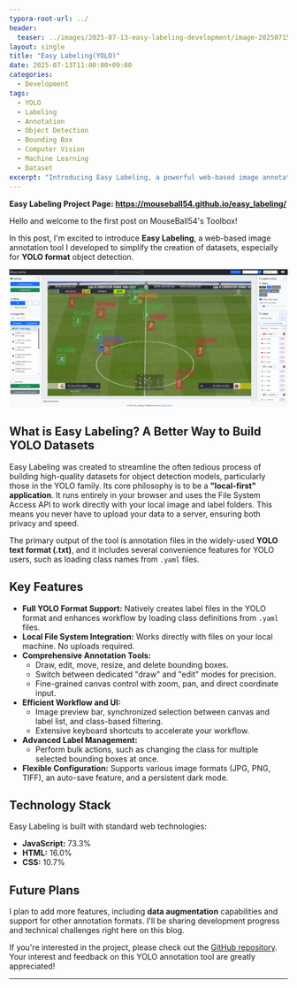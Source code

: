 ```yaml
---
typora-root-url: ../
header:
  teaser: ../images/2025-07-13-easy-labeling-development/image-20250715203036663.png
layout: single
title: "Easy Labeling(YOLO)"
date: 2025-07-13T11:00:00+09:00
categories:
  - Development
tags:
  - YOLO
  - Labeling
  - Annotation
  - Object Detection
  - Bounding Box
  - Computer Vision
  - Machine Learning
  - Dataset
excerpt: "Introducing Easy Labeling, a powerful web-based image annotation tool with full support for the YOLO format. Run it directly in your browser with no installation. Work with local files for maximum speed and privacy. The perfect choice for building object detection datasets for your computer vision projects."
---
```


<p><strong>Easy Labeling Project Page: <a href="https://mouseball54.github.io/easy_labeling/">https://mouseball54.github.io/easy_labeling/</a></strong></p>

Hello and welcome to the first post on MouseBall54's Toolbox!

In this post, I'm excited to introduce **Easy Labeling**, a web-based image annotation tool I developed to simplify the creation of datasets, especially for **YOLO format** object detection.

![image-20250715203044117](/images/2025-07-13-introducing-easy-labeling/image-20250715203044117.png)

## What is Easy Labeling? A Better Way to Build YOLO Datasets

Easy Labeling was created to streamline the often tedious process of building high-quality datasets for object detection models, particularly those in the YOLO family. Its core philosophy is to be a **"local-first" application**. It runs entirely in your browser and uses the File System Access API to work directly with your local image and label folders. This means you never have to upload your data to a server, ensuring both privacy and speed.

The primary output of the tool is annotation files in the widely-used **YOLO text format (.txt)**, and it includes several convenience features for YOLO users, such as loading class names from `.yaml` files.

## Key Features

*   **Full YOLO Format Support:** Natively creates label files in the YOLO format and enhances workflow by loading class definitions from `.yaml` files.
*   **Local File System Integration:** Works directly with files on your local machine. No uploads required.
*   **Comprehensive Annotation Tools:**
    *   Draw, edit, move, resize, and delete bounding boxes.
    *   Switch between dedicated "draw" and "edit" modes for precision.
    *   Fine-grained canvas control with zoom, pan, and direct coordinate input.
*   **Efficient Workflow and UI:**
    *   Image preview bar, synchronized selection between canvas and label list, and class-based filtering.
    *   Extensive keyboard shortcuts to accelerate your workflow.
*   **Advanced Label Management:**
    *   Perform bulk actions, such as changing the class for multiple selected bounding boxes at once.
*   **Flexible Configuration:** Supports various image formats (JPG, PNG, TIFF), an auto-save feature, and a persistent dark mode.

## Technology Stack

Easy Labeling is built with standard web technologies:

*   **JavaScript:** 73.3%
*   **HTML:** 16.0%
*   **CSS:** 10.7%

## Future Plans

I plan to add more features, including **data augmentation** capabilities and support for other annotation formats. I'll be sharing development progress and technical challenges right here on this blog.

If you're interested in the project, please check out the [GitHub repository](https://github.com/MouseBall54/easy_labeling). Your interest and feedback on this YOLO annotation tool are greatly appreciated!

---